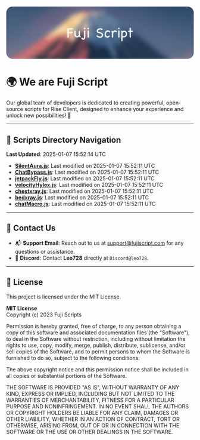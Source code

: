 ![Banner](.github/b.webp)

# 🌍 **We are Fuji Script**

Our global team of developers is dedicated to creating powerful, open-source scripts for Rise Client, designed to enhance your experience and unlock new possibilities! 🌟

---
<!-- SCRIPTS_NAVIGATION_START -->
## 📂 **Scripts Directory Navigation**

**Last Updated**: 2025-01-07 15:52:14 UTC

- **[SilentAura.js](scripts/SilentAura.js)**: Last modified on 2025-01-07 15:52:11 UTC
- **[ChatBypass.js](scripts/ChatBypass.js)**: Last modified on 2025-01-07 15:52:11 UTC
- **[jetpackFly.js](scripts/jetpackFly.js)**: Last modified on 2025-01-07 15:52:11 UTC
- **[velocityHylex.js](scripts/velocityHylex.js)**: Last modified on 2025-01-07 15:52:11 UTC
- **[chestxray.js](scripts/chestxray.js)**: Last modified on 2025-01-07 15:52:11 UTC
- **[bedxray.js](scripts/bedxray.js)**: Last modified on 2025-01-07 15:52:11 UTC
- **[chatMacro.js](scripts/chatMacro.js)**: Last modified on 2025-01-07 15:52:11 UTC

<!-- SCRIPTS_NAVIGATION_END -->

---

## 💬 **Contact Us**  
- 📬 **Support Email**: Reach out to us at [support@fujiscript.com](mailto:support@fujiscript.com) for any questions or assistance.  
- 💬 **Discord**: Contact **Leo728** directly at `Discord@leo728`.

---

## 📜 **License**

This project is licensed under the MIT License.  

**MIT License**  
Copyright (c) 2023 Fuji Scripts  

Permission is hereby granted, free of charge, to any person obtaining a copy of this software and associated documentation files (the "Software"), to deal in the Software without restriction, including without limitation the rights to use, copy, modify, merge, publish, distribute, sublicense, and/or sell copies of the Software, and to permit persons to whom the Software is furnished to do so, subject to the following conditions:  

The above copyright notice and this permission notice shall be included in all copies or substantial portions of the Software.  

THE SOFTWARE IS PROVIDED "AS IS", WITHOUT WARRANTY OF ANY KIND, EXPRESS OR IMPLIED, INCLUDING BUT NOT LIMITED TO THE WARRANTIES OF MERCHANTABILITY, FITNESS FOR A PARTICULAR PURPOSE AND NONINFRINGEMENT. IN NO EVENT SHALL THE AUTHORS OR COPYRIGHT HOLDERS BE LIABLE FOR ANY CLAIM, DAMAGES OR OTHER LIABILITY, WHETHER IN AN ACTION OF CONTRACT, TORT OR OTHERWISE, ARISING FROM, OUT OF OR IN CONNECTION WITH THE SOFTWARE OR THE USE OR OTHER DEALINGS IN THE SOFTWARE.  
